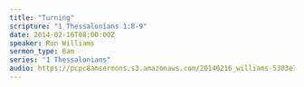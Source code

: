 ```yaml
---
title: "Turning"
scripture: "1 Thessalonians 1:8-9"
date: 2014-02-16T08:00:00Z
speaker: Ron Williams
sermon_type: 8am
series: "1 Thessalonians"
audio: https://pcpc8amsermons.s3.amazonaws.com/20140216_williams-5303e73beee8c.mp3 
---
```



